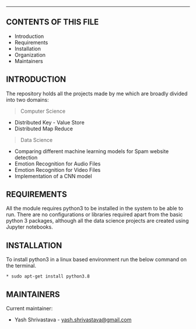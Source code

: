 ---------------------
CONTENTS OF THIS FILE
---------------------

 * Introduction
 * Requirements
 * Installation
 * Organization
 * Maintainers

INTRODUCTION
------------

The repository holds all the projects made by me which are broadly divided into two domains:

> Computer Science
  * Distributed Key - Value Store
  * Distributed Map Reduce
> Data Science
  * Comparing different machine learning models for Spam website detection
  * Emotion Recognition for Audio Files
  * Emotion Recognition for Video Files
  * Implementation of a CNN model


REQUIREMENTS
------------

All the module requires python3 to be installed in the system to be able to run.
There are no configurations or libraries required apart from the basic python 3 packages, although all the data science projects are created using Jupyter notebooks.

INSTALLATION
------------

To install python3 in a linux based environment run the below command on the terminal.

	* sudo apt-get install python3.8


MAINTAINERS
-----------

Current maintainer:
 * Yash Shrivastava - yash.shrivastava@gmail.com
